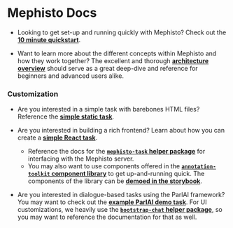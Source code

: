 <!---
  Copyright (c) Meta Platforms and its affiliates.
  This source code is licensed under the MIT license found in the
  LICENSE file in the root directory of this source tree.
-->

# Mephisto Docs

- Looking to get set-up and running quickly with Mephisto? Check out the **[10 minute quickstart](https://mephisto.ai/docs/guides/quickstart)**.

- Want to learn more about the different concepts within Mephisto and how they work together? The excellent and thorough **[architecture overview](https://mephisto.ai/docs/explanations/abstractions_overview)** should serve as a great deep-dive and reference for beginners and advanced users alike.

### Customization

- Are you interested in a simple task with barebones HTML files? Reference the **[simple static task](/examples/static_static_task/)**.

- Are you interested in building a rich frontend? Learn about how you can create a **[simple React task](/examples/static_react_task/)**.
    - Reference the docs for the **[`mephisto-task` helper package](/packages/mephisto-task/README.md)** for interfacing with the Mephisto server.
    - You may also want to use components offered in the **[`annotation-toolkit` component library](/packages/annotation-toolkit/README.md)** to get up-and-running quick. The components of the library can be **[demoed in the storybook](https://annotation-toolkit-storybook.vercel.app/)**.

- Are you interested in dialogue-based tasks using the ParlAI framework? You may want to check out the **[example ParlAI demo task](/examples/parlai_chat_task_demo/)**. For UI customizations, we heavily use the **[`bootstrap-chat` helper package](/packages/bootstrap-chat/)**, so you may want to reference the documentation for that as well.
